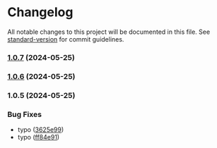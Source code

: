 # Changelog

All notable changes to this project will be documented in this file. See [standard-version](https://github.com/conventional-changelog/standard-version) for commit guidelines.

### [1.0.7](https://github.com/hyungjunk/eslint-plugin-tutorial/compare/v1.0.6...v1.0.7) (2024-05-25)

### [1.0.6](https://github.com/hyungjunk/eslint-plugin-tutorial/compare/v1.0.5...v1.0.6) (2024-05-25)

### 1.0.5 (2024-05-25)


### Bug Fixes

* typo ([3625e99](https://github.com/hyungjunk/eslint-plugin-tutorial/commit/3625e992124c4139fa75e2657f9614fa532c4d8f))
* typo ([ff84e91](https://github.com/hyungjunk/eslint-plugin-tutorial/commit/ff84e91b6ea63cd76ba252d53640967330c72486))
